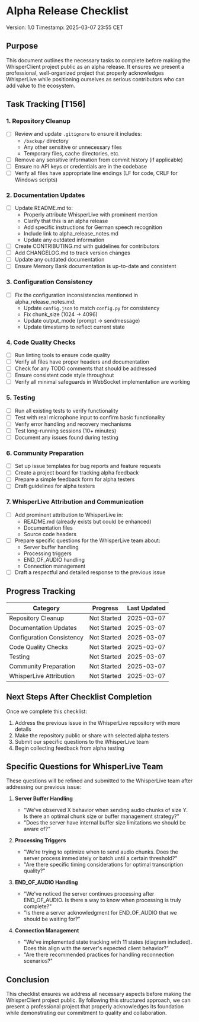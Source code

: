 # Alpha Release Checklist
Version: 1.0
Timestamp: 2025-03-07 23:55 CET

## Purpose

This document outlines the necessary tasks to complete before making the WhisperClient project public as an alpha release. It ensures we present a professional, well-organized project that properly acknowledges WhisperLive while positioning ourselves as serious contributors who can add value to the ecosystem.

## Task Tracking [T156]

### 1. Repository Cleanup

- [ ] Review and update `.gitignore` to ensure it includes:
  * `/backup/` directory
  * Any other sensitive or unnecessary files
  * Temporary files, cache directories, etc.
- [ ] Remove any sensitive information from commit history (if applicable)
- [ ] Ensure no API keys or credentials are in the codebase
- [ ] Verify all files have appropriate line endings (LF for code, CRLF for Windows scripts)

### 2. Documentation Updates

- [ ] Update README.md to:
  * Properly attribute WhisperLive with prominent mention
  * Clarify that this is an alpha release
  * Add specific instructions for German speech recognition
  * Include link to alpha_release_notes.md
  * Update any outdated information
- [ ] Create CONTRIBUTING.md with guidelines for contributors
- [ ] Add CHANGELOG.md to track version changes
- [ ] Update any outdated documentation
- [ ] Ensure Memory Bank documentation is up-to-date and consistent

### 3. Configuration Consistency

- [ ] Fix the configuration inconsistencies mentioned in alpha_release_notes.md:
  * Update `config.json` to match `config.py` for consistency
  * Fix chunk_size (1024 → 4096)
  * Update output_mode (prompt → sendmessage)
  * Update timestamp to reflect current state

### 4. Code Quality Checks

- [ ] Run linting tools to ensure code quality
- [ ] Verify all files have proper headers and documentation
- [ ] Check for any TODO comments that should be addressed
- [ ] Ensure consistent code style throughout
- [ ] Verify all minimal safeguards in WebSocket implementation are working

### 5. Testing

- [ ] Run all existing tests to verify functionality
- [ ] Test with real microphone input to confirm basic functionality
- [ ] Verify error handling and recovery mechanisms
- [ ] Test long-running sessions (10+ minutes)
- [ ] Document any issues found during testing

### 6. Community Preparation

- [ ] Set up issue templates for bug reports and feature requests
- [ ] Create a project board for tracking alpha feedback
- [ ] Prepare a simple feedback form for alpha testers
- [ ] Draft guidelines for alpha testers

### 7. WhisperLive Attribution and Communication

- [ ] Add prominent attribution to WhisperLive in:
  * README.md (already exists but could be enhanced)
  * Documentation files
  * Source code headers
- [ ] Prepare specific questions for the WhisperLive team about:
  * Server buffer handling
  * Processing triggers
  * END_OF_AUDIO handling
  * Connection management
- [ ] Draft a respectful and detailed response to the previous issue

## Progress Tracking

| Category | Progress | Last Updated |
|----------|----------|--------------|
| Repository Cleanup | Not Started | 2025-03-07 |
| Documentation Updates | Not Started | 2025-03-07 |
| Configuration Consistency | Not Started | 2025-03-07 |
| Code Quality Checks | Not Started | 2025-03-07 |
| Testing | Not Started | 2025-03-07 |
| Community Preparation | Not Started | 2025-03-07 |
| WhisperLive Attribution | Not Started | 2025-03-07 |

## Next Steps After Checklist Completion

Once we complete this checklist:

1. Address the previous issue in the WhisperLive repository with more details
2. Make the repository public or share with selected alpha testers
3. Submit our specific questions to the WhisperLive team
4. Begin collecting feedback from alpha testing

## Specific Questions for WhisperLive Team

These questions will be refined and submitted to the WhisperLive team after addressing our previous issue:

1. **Server Buffer Handling**
   - "We've observed X behavior when sending audio chunks of size Y. Is there an optimal chunk size or buffer management strategy?"
   - "Does the server have internal buffer size limitations we should be aware of?"

2. **Processing Triggers**
   - "We're trying to optimize when to send audio chunks. Does the server process immediately or batch until a certain threshold?"
   - "Are there specific timing considerations for optimal transcription quality?"

3. **END_OF_AUDIO Handling**
   - "We've noticed the server continues processing after END_OF_AUDIO. Is there a way to know when processing is truly complete?"
   - "Is there a server acknowledgment for END_OF_AUDIO that we should be waiting for?"

4. **Connection Management**
   - "We've implemented state tracking with 11 states (diagram included). Does this align with the server's expected client behavior?"
   - "Are there recommended practices for handling reconnection scenarios?"

## Conclusion

This checklist ensures we address all necessary aspects before making the WhisperClient project public. By following this structured approach, we can present a professional project that properly acknowledges its foundation while demonstrating our commitment to quality and collaboration.
